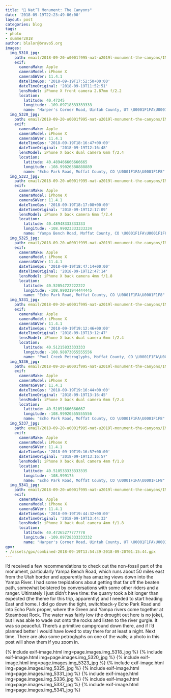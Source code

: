 ```yaml
---
title: "🦕 Nat’l Monument: The Canyons"
date: '2018-09-19T22:23:49-06:00'
layout: post
categories: blog
tags:
- photo
- summer2018
author: blalor@bravo5.org
images:
  img_5318_jpg:
    path: email/2018-09-20-u0001f995-nat-u2019l-monument-the-canyons/IMG_5318.jpg
    exif:
      cameraMake: Apple
      cameraModel: iPhone X
      cameraSWVer: 11.4.1
      dateTimeGps: '2018-09-19T17:52:50+00:00'
      dateTimeOriginal: '2018-09-19T11:52:51'
      lensModel: iPhone X front camera 2.87mm f/2.2
      location:
        latitude: 40.47245
        longitude: -109.09718333333333
        name: "Harper's Corner Road, Uintah County, UT \U0001F1FA\U0001F1F8"
  img_5320_jpg:
    path: email/2018-09-20-u0001f995-nat-u2019l-monument-the-canyons/IMG_5320.jpg
    exif:
      cameraMake: Apple
      cameraModel: iPhone X
      cameraSWVer: 11.4.1
      dateTimeGps: '2018-09-19T18:16:47+00:00'
      dateTimeOriginal: '2018-09-19T12:16:48'
      lensModel: iPhone X back dual camera 6mm f/2.4
      location:
        latitude: 40.489466666666665
        longitude: -108.99026388888889
        name: "Echo Park Road, Moffat County, CO \U0001F1FA\U0001F1F8"
  img_5323_jpg:
    path: email/2018-09-20-u0001f995-nat-u2019l-monument-the-canyons/IMG_5323.jpg
    exif:
      cameraMake: Apple
      cameraModel: iPhone X
      cameraSWVer: 11.4.1
      dateTimeGps: '2018-09-19T18:17:08+00:00'
      dateTimeOriginal: '2018-09-19T12:17:09'
      lensModel: iPhone X back camera 6mm f/2.4
      location:
        latitude: 40.48948333333333
        longitude: -108.99023333333334
        name: "Yampa Bench Road, Moffat County, CO \U0001F1FA\U0001F1F8"
  img_5325_jpg:
    path: email/2018-09-20-u0001f995-nat-u2019l-monument-the-canyons/IMG_5325.jpg
    exif:
      cameraMake: Apple
      cameraModel: iPhone X
      cameraSWVer: 11.4.1
      dateTimeGps: '2018-09-19T18:47:14+00:00'
      dateTimeOriginal: '2018-09-19T12:47:14'
      lensModel: iPhone X back camera 4mm f/1.8
      location:
        latitude: 40.52054722222222
        longitude: -108.99031944444445
        name: "Echo Park Road, Moffat County, CO \U0001F1FA\U0001F1F8"
  img_5331_jpg:
    path: email/2018-09-20-u0001f995-nat-u2019l-monument-the-canyons/IMG_5331.jpg
    exif:
      cameraMake: Apple
      cameraModel: iPhone X
      cameraSWVer: 11.4.1
      dateTimeGps: '2018-09-19T19:12:46+00:00'
      dateTimeOriginal: '2018-09-19T13:12:47'
      lensModel: iPhone X back dual camera 6mm f/2.4
      location:
        latitude: 40.51215833333333
        longitude: -108.98873055555556
        name: "Pool Creek Petroglyphs, Moffat County, CO \U0001F1FA\U0001F1F8"
  img_5336_jpg:
    path: email/2018-09-20-u0001f995-nat-u2019l-monument-the-canyons/IMG_5336.jpg
    exif:
      cameraMake: Apple
      cameraModel: iPhone X
      cameraSWVer: 11.4.1
      dateTimeGps: '2018-09-19T19:16:44+00:00'
      dateTimeOriginal: '2018-09-19T13:16:45'
      lensModel: iPhone X back dual camera 6mm f/2.4
      location:
        latitude: 40.51051666666667
        longitude: -108.99920555555556
        name: "Echo Park Road, Moffat County, CO \U0001F1FA\U0001F1F8"
  img_5337_jpg:
    path: email/2018-09-20-u0001f995-nat-u2019l-monument-the-canyons/IMG_5337.jpg
    exif:
      cameraMake: Apple
      cameraModel: iPhone X
      cameraSWVer: 11.4.1
      dateTimeGps: '2018-09-19T19:16:57+00:00'
      dateTimeOriginal: '2018-09-19T13:16:57'
      lensModel: iPhone X back dual camera 4mm f/1.8
      location:
        latitude: 40.510533333333335
        longitude: -108.999175
        name: "Echo Park Road, Moffat County, CO \U0001F1FA\U0001F1F8"
  img_5341_jpg:
    path: email/2018-09-20-u0001f995-nat-u2019l-monument-the-canyons/IMG_5341.jpg
    exif:
      cameraMake: Apple
      cameraModel: iPhone X
      cameraSWVer: 11.4.1
      dateTimeGps: '2018-09-19T19:44:32+00:00'
      dateTimeOriginal: '2018-09-19T13:44:33'
      lensModel: iPhone X back dual camera 4mm f/1.8
      location:
        latitude: 40.47265277777778
        longitude: -109.09728333333332
        name: "Harper's Corner Road, Uintah County, UT \U0001F1FA\U0001F1F8"
gpx:
- /assets/gpx/combined-2018-09-19T13:54:39-2018-09-20T01:15:44.gpx
---
```


I’d received a few recommendations to check out the non-fossil part of the monument, particularly Yampa Bench Road, which runs about 50 miles east from the Utah border and apparently has amazing views down into the Yampa River. I had some trepidations about getting that far off the beaten path, somewhat bolstered by conversations with some other riders and a ranger. Ultimately I just didn’t have time: the quarry took a bit longer than expected (the theme for this trip, apparently) and I needed to start heading East and home. I did go down the tight, switchback-y Echo Park Road and into Echo Park proper, where the Green and Yampa rivers come together at Steamboat Rock. The water was fairly low (the drought out here is no joke), but I was able to wade out onto the rocks and listen to the river gurgle. It was so peaceful. There’s a primitive campground down there, and if I’d planned better I would have loved to stay there for at least a night. Next time. There are also some petroglyphs on one of the walls; a photo in this post will show them if you zoom in. 

{% include exif-image.html img=page.images.img_5318_jpg %}
{% include exif-image.html img=page.images.img_5320_jpg %}
{% include exif-image.html img=page.images.img_5323_jpg %}
{% include exif-image.html img=page.images.img_5325_jpg %}
{% include exif-image.html img=page.images.img_5331_jpg %}
{% include exif-image.html img=page.images.img_5336_jpg %}
{% include exif-image.html img=page.images.img_5337_jpg %}
{% include exif-image.html img=page.images.img_5341_jpg %}
